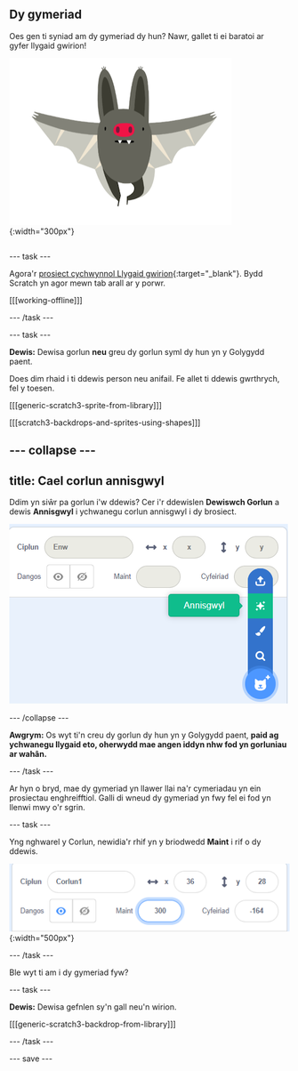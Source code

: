 ## Dy gymeriad

<div style="display: flex; flex-wrap: wrap">
<div style="flex-basis: 200px; flex-grow: 1; margin-right: 15px;">
Oes gen ti syniad am dy gymeriad dy hun? Nawr, gallet ti ei baratoi ar gyfer llygaid gwirion!
</div>
<div>

![Cymeriad mawr.](images/character.png){:width="300px"}    

</div>
</div>

--- task ---

Agora'r [prosiect cychwynnol Llygaid gwirion](https://scratch.mit.edu/projects/582221984/editor){:target="_blank"}. Bydd Scratch yn agor mewn tab arall ar y porwr.

[[[working-offline]]]

--- /task ---

--- task ---

**Dewis:** Dewisa gorlun **neu** greu dy gorlun syml dy hun yn y Golygydd paent.

Does dim rhaid i ti ddewis person neu anifail. Fe allet ti ddewis gwrthrych, fel y toesen.

[[[generic-scratch3-sprite-from-library]]]

[[[scratch3-backdrops-and-sprites-using-shapes]]]

--- collapse ---
---
title: Cael corlun annisgwyl
---

Ddim yn siŵr pa gorlun i'w ddewis? Cer i'r ddewislen **Dewiswch Gorlun** a dewis **Annisgwyl** i ychwanegu corlun annisgwyl i dy brosiect.

![Y dewis 'Annisgwyl' yn y ddewislen 'Dewiswch gorlun'.](images/surprise-sprite.png)

--- /collapse ---

**Awgrym:** Os wyt ti'n creu dy gorlun dy hun yn y Golygydd paent, **paid ag ychwanegu llygaid eto, oherwydd mae angen iddyn nhw fod yn gorluniau ar wahân.**

--- /task ---

Ar hyn o bryd, mae dy gymeriad yn llawer llai na'r cymeriadau yn ein prosiectau enghreifftiol. Galli di wneud dy gymeriad yn fwy fel ei fod yn llenwi mwy o'r sgrin.

--- task ---

Yng nghwarel y Corlun, newidia'r rhif yn y briodwedd **Maint** i rif o dy ddewis.

![](images/size-property.png){:width="500px"}

--- /task ---

Ble wyt ti am i dy gymeriad fyw?

--- task ---

**Dewis:** Dewisa gefnlen sy'n gall neu'n wirion.

[[[generic-scratch3-backdrop-from-library]]]

--- /task ---

--- save ---
